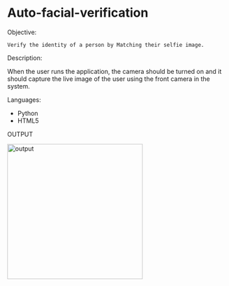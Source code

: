 # Auto-facial-verification

Objective:

    Verify the identity of a person by Matching their selfie image.

Description:
   
   When the user runs the application, the camera should be turned on and it should
capture the live image of the user using the front camera in the system.

Languages:
  
   * Python
   * HTML5

OUTPUT

<img width="310" alt="output" src="https://user-images.githubusercontent.com/68546370/114417895-a2651080-9bcf-11eb-97af-64d35934fb7e.png">

